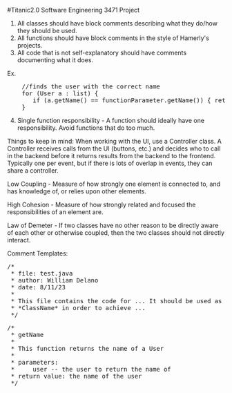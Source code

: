 #Titanic2.0
Software Engineering 3471 Project

1. All classes should have block comments describing what they do/how they should be used.
2. All functions should have block comments in the style of Hamerly's projects.
3. All code that is not self-explanatory should have comments documenting what it does.

Ex.
<pre>
    //finds the user with the correct name
    for (User a : list) { 
	   if (a.getName() == functionParameter.getName()) { return a; } 
    }
</pre>
    
4. Single function responsibility - A function should ideally have one responsibility. Avoid functions that do too much.

Things to keep in mind:
   When working with the UI, use a Controller class. A Controller receives calls 
   from the UI (buttons, etc.) and decides who to call in the backend before it 
   returns results from the backend to the frontend. Typically one per event, 
   but if there is lots of overlap in events, they can share a controller.

   Low Coupling - Measure of how strongly one element is connected to, and has
   knowledge of, or relies upon other elements.

   High Cohesion - Measure of how strongly related and focused the responsibilities of
   an element are.

   Law of Demeter - If two classes have no other reason to be directly aware of each
   other or otherwise coupled, then the two classes should not directly interact.

Comment Templates:

<pre>
/*
 * file: test.java
 * author: William Delano
 * date: 8/11/23
 *
 * This file contains the code for ... It should be used as an attribute for
 * *ClassName* in order to achieve ... 
 */
</pre>

<pre>
/*
 * getName
 *
 * This function returns the name of a User
 *
 * parameters:
 *     user -- the user to return the name of
 * return value: the name of the user
 */
</pre>

